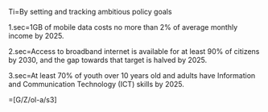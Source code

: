 Ti=By setting and tracking ambitious policy goals

1.sec=1GB of mobile data costs no more than 2% of average monthly income by 2025.

2.sec=Access to broadband internet is available for at least 90% of citizens by 2030, and the gap towards that target is halved by 2025.

3.sec=At least 70% of youth over 10 years old and adults have Information and Communication Technology (ICT) skills by 2025.

=[G/Z/ol-a/s3]
